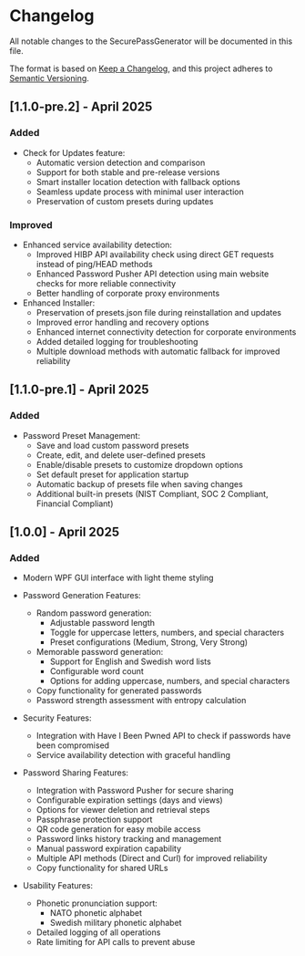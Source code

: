 # Changelog

All notable changes to the SecurePassGenerator will be documented in this file.

The format is based on [Keep a Changelog](https://keepachangelog.com/en/1.0.0/),
and this project adheres to [Semantic Versioning](https://semver.org/spec/v2.0.0.html).

## [1.1.0-pre.2] - April 2025

### Added

- Check for Updates feature:
  - Automatic version detection and comparison
  - Support for both stable and pre-release versions
  - Smart installer location detection with fallback options
  - Seamless update process with minimal user interaction
  - Preservation of custom presets during updates

### Improved

- Enhanced service availability detection:
  - Improved HIBP API availability check using direct GET requests instead of ping/HEAD methods
  - Enhanced Password Pusher API detection using main website checks for more reliable connectivity
  - Better handling of corporate proxy environments
- Enhanced Installer:
  - Preservation of presets.json file during reinstallation and updates
  - Improved error handling and recovery options
  - Enhanced internet connectivity detection for corporate environments
  - Added detailed logging for troubleshooting
  - Multiple download methods with automatic fallback for improved reliability

## [1.1.0-pre.1] - April 2025

### Added

- Password Preset Management:
  - Save and load custom password presets
  - Create, edit, and delete user-defined presets
  - Enable/disable presets to customize dropdown options
  - Set default preset for application startup
  - Automatic backup of presets file when saving changes
  - Additional built-in presets (NIST Compliant, SOC 2 Compliant, Financial Compliant)

## [1.0.0] - April 2025

### Added

- Modern WPF GUI interface with light theme styling
- Password Generation Features:

  - Random password generation:
    - Adjustable password length
    - Toggle for uppercase letters, numbers, and special characters
    - Preset configurations (Medium, Strong, Very Strong)
  - Memorable password generation:
    - Support for English and Swedish word lists
    - Configurable word count
    - Options for adding uppercase, numbers, and special characters
  - Copy functionality for generated passwords
  - Password strength assessment with entropy calculation

- Security Features:

  - Integration with Have I Been Pwned API to check if passwords have been compromised
  - Service availability detection with graceful handling

- Password Sharing Features:

  - Integration with Password Pusher for secure sharing
  - Configurable expiration settings (days and views)
  - Options for viewer deletion and retrieval steps
  - Passphrase protection support
  - QR code generation for easy mobile access
  - Password links history tracking and management
  - Manual password expiration capability
  - Multiple API methods (Direct and Curl) for improved reliability
  - Copy functionality for shared URLs

- Usability Features:
  - Phonetic pronunciation support:
    - NATO phonetic alphabet
    - Swedish military phonetic alphabet
  - Detailed logging of all operations
  - Rate limiting for API calls to prevent abuse
